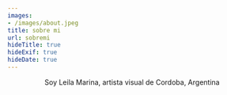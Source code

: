 ```yaml
---
images:
- /images/about.jpeg
title: sobre mi
url: sobremi
hideTitle: true
hideExif: true
hideDate: true
---
```


<div align="center">
	<p>
	Soy Leila Marina, artista visual de Cordoba, Argentina
	</p>

</div>


	

